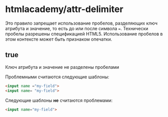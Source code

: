 # htmlacademy/attr-delimiter

Это правило запрещает использование пробелов, разделяющих ключ атрибута и значение, то есть до или после символа `=`. Технически пробелы разрешены спецификацией HTML5.
Использование пробелов в этом контексте может быть признаком опечатки.

## true
Ключ атрибута и значение не разделены пробелами

Проблемными считаются следующие шаблоны:
```html
<input name ="my-field">
<input name= "my-field">
```

Следующие шаблоны **не** считаются проблемами:
```html
<input name="my-field">
```

